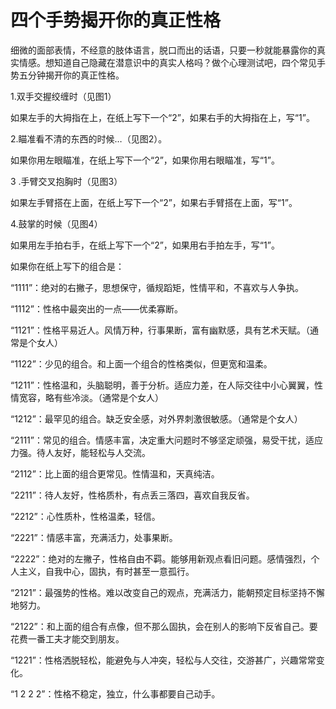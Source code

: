 # 四个手势揭开你的真正性格

细微的面部表情，不经意的肢体语言，脱口而出的话语，只要一秒就能暴露你的真实情感。想知道自己隐藏在潜意识中的真实人格吗？做个心理测试吧，四个常见手势五分钟揭开你的真正性格。 

1.双手交握绞缠时（见图1） 

如果左手的大拇指在上，在纸上写下一个“2”，如果右手的大拇指在上，写“1”。 

2.瞄准看不清的东西的时候…（见图2）。 

如果你用左眼瞄准，在纸上写下一个“2”，如果你用右眼瞄准，写“1”。 

3 .手臂交叉抱胸时（见图3） 

如果左手臂搭在上面，在纸上写下一个“2”，如果右手臂搭在上面，写“1”。 

4.鼓掌的时候（见图4） 

如果用左手拍右手，在纸上写下一个“2”，如果用右手拍左手，写“1”。 

如果你在纸上写下的组合是： 

“1111”：绝对的右撇子，思想保守，循规蹈矩，性情平和，不喜欢与人争执。 

“1112”：性格中最突出的一点——优柔寡断。 

“1121”：性格平易近人。风情万种，行事果断，富有幽默感，具有艺术天赋。（通常是个女人） 

“1122”：少见的组合。和上面一个组合的性格类似，但更宽和温柔。 

“1211”：性格温和，头脑聪明，善于分析。适应力差，在人际交往中小心翼翼，性情宽容，略有些冷淡。（通常是个女人） 

“1212”：最罕见的组合。缺乏安全感，对外界刺激很敏感。（通常是个女人） 

“2111”：常见的组合。情感丰富，决定重大问题时不够坚定顽强，易受干扰，适应力强。待人友好，能轻松与人交流。 

“2112”：比上面的组合更常见。性情温和，天真纯洁。 

“2211”：待人友好，性格质朴，有点丢三落四，喜欢自我反省。 

“2212”：心性质朴，性格温柔，轻信。 

“2221”：情感丰富，充满活力，处事果断。 

“2222”：绝对的左撇子，性格自由不羁。能够用新观点看旧问题。感情强烈，个人主义，自我中心，固执，有时甚至一意孤行。 

“2121”：最强势的性格。难以改变自己的观点，充满活力，能朝预定目标坚持不懈地努力。 

“2122”：和上面的组合有点像，但不那么固执，会在别人的影响下反省自己。要花费一番工夫才能交到朋友。 

“1221”：性格洒脱轻松，能避免与人冲突，轻松与人交往，交游甚广，兴趣常常变化。 

“1 2 2 2”：性格不稳定，独立，什么事都要自己动手。